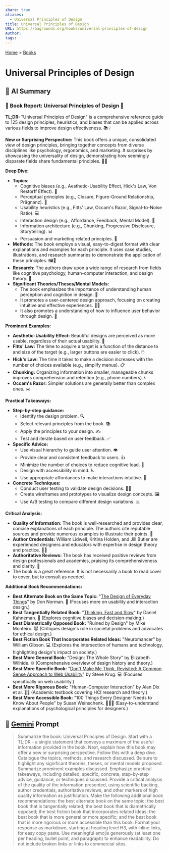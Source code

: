 ```yaml
---
share: true
aliases:
  - Universal Principles of Design
title: Universal Principles of Design
URL: https://bagrounds.org/books/universal-principles-of-design
Author: 
tags: 
---
```

[Home](../index.md) > [Books](./index.md)  
# Universal Principles of Design  
  
## 🤖 AI Summary  
### 📖 Book Report: Universal Principles of Design 🎨  
  
**TL;DR:** "Universal Principles of Design" is a comprehensive reference guide to 125 design principles, heuristics, and biases that can be applied across various fields to improve design effectiveness. 📚💡  
  
**New or Surprising Perspective:** This book offers a unique, consolidated view of design principles, bringing together concepts from diverse disciplines like psychology, ergonomics, and marketing. It surprises by showcasing the universality of design, demonstrating how seemingly disparate fields share fundamental principles. 🤯✨  
  
**Deep Dive:**  
  
* **Topics:**  
    * Cognitive biases (e.g., Aesthetic-Usability Effect, Hick's Law, Von Restorff Effect). 🧠  
    * Perceptual principles (e.g., Closure, Figure-Ground Relationship, Prägnanz). 👀  
    * Usability heuristics (e.g., Fitts' Law, Occam's Razor, Signal-to-Noise Ratio). 💻  
    * Interaction design (e.g., Affordance, Feedback, Mental Model). 🤝  
    * Information architecture (e.g., Chunking, Progressive Disclosure, Storytelling). 📊  
    * Persuasion and marketing related principles. 📣  
* **Methods:** The book employs a visual, easy-to-digest format with clear explanations and examples for each principle. It uses case studies, illustrations, and research summaries to demonstrate the application of these principles. 🖼️📝  
* **Research:** The authors draw upon a wide range of research from fields like cognitive psychology, human-computer interaction, and design theory. 🔬  
* **Significant Theories/Theses/Mental Models:**  
    * The book emphasizes the importance of understanding human perception and cognition in design. 🧠  
    * It promotes a user-centered design approach, focusing on creating intuitive and effective experiences. 🧑‍💻  
    * It also promotes a understanding of how to influence user behavior through design. 🎯  
  
**Prominent Examples:**  
  
* **Aesthetic-Usability Effect:** Beautiful designs are perceived as more usable, regardless of their actual usability. 💅  
* **Fitts' Law:** The time to acquire a target is a function of the distance to and size of the target (e.g., larger buttons are easier to click). 🖱️  
* **Hick's Law:** The time it takes to make a decision increases with the number of choices available (e.g., simplify menus). 📋  
* **Chunking:** Organizing information into smaller, manageable chunks improves comprehension and retention (e.g., phone numbers). 📞  
* **Occam's Razor:** Simpler solutions are generally better than complex ones. ✂️  
  
**Practical Takeaways:**  
  
* **Step-by-step guidance:**  
    * Identify the design problem. 🔍  
    * Select relevant principles from the book. 📚  
    * Apply the principles to your design. ✍️  
    * Test and iterate based on user feedback. ✅  
* **Specific Advice:**  
    * Use visual hierarchy to guide user attention. 👁️  
    * Provide clear and consistent feedback to users. 👍  
    * Minimize the number of choices to reduce cognitive load. 🧠  
    * Design with accessibility in mind. ♿  
    * Use appropriate affordances to make interactions intuitive. 🤝  
* **Concrete Techniques:**  
    * Conduct user testing to validate design decisions. 🧑‍💻  
    * Create wireframes and prototypes to visualize design concepts. 🖼️  
    * Use A/B testing to compare different design variations. 📊  
  
**Critical Analysis:**  
  
* **Quality of Information:** The book is well-researched and provides clear, concise explanations of each principle. The authors cite reputable sources and provide numerous examples to illustrate their points. 💯  
* **Author Credentials:** William Lidwell, Kritina Holden, and Jill Butler are experienced designers and educators with expertise in design theory and practice. 🧑‍🏫  
* **Authoritative Reviews:** The book has received positive reviews from design professionals and academics, praising its comprehensiveness and clarity. 🌟  
* The book is a great reference. It is not necessarily a book to read cover to cover, but to consult as needed.  
  
**Additional Book Recommendations:**  
  
* **Best Alternate Book on the Same Topic:** "[The Design of Everyday Things](./the-design-of-everyday-things.md)" by Don Norman. 🚪 (Focuses more on usability and interaction design.)  
* **Best Tangentially Related Book:** "[Thinking, Fast and Slow](./thinking-fast-and-slow.md)" by Daniel Kahneman. 🧠 (Explores cognitive biases and decision-making.)  
* **Best Diametrically Opposed Book:** "Ruined by Design" by Mike Monteiro. 😈 (Critiques design's role in societal problems and advocates for ethical design.)  
* **Best Fiction Book That Incorporates Related Ideas:** "Neuromancer" by William Gibson. 💻 (Explores the intersection of humans and technology, highlighting design's impact on society.)  
* **Best More General Book:** "Design: The Whole Story" by Elizabeth Wilhide. 🌐 (Comprehensive overview of design history and theory.)  
* **Best More Specific Book:** "[Don't Make Me Think, Revisited: A Common Sense Approach to Web Usability](./dont-make-me-think-revisited.md)" by Steve Krug. 💻 (Focuses specifically on web usability.)  
* **Best More Rigorous Book:** "Human-Computer Interaction" by Alan Dix et al. 🧑‍💻 (Academic textbook covering HCI research and theory.)  
* **Best More Accessible Book:** "100 Things Every Designer Needs to Know About People" by Susan Weinschenk. 🧑‍🤝‍🧑 (Easy-to-understand explanations of psychological principles for designers.)  
  
## 💬 [Gemini](https://gemini.google.com) Prompt  
> Summarize the book: Universal Principles of Design. Start with a TL;DR - a single statement that conveys a maximum of the useful information provided in the book. Next, explain how this book may offer a new or surprising perspective. Follow this with a deep dive. Catalogue the topics, methods, and research discussed. Be sure to highlight any significant theories, theses, or mental models proposed. Summarize prominent examples discussed. Emphasize practical takeaways, including detailed, specific, concrete, step-by-step advice, guidance, or techniques discussed. Provide a critical analysis of the quality of the information presented, using scientific backing, author credentials, authoritative reviews, and other markers of high quality information as justification. Make the following additional book recommendations: the best alternate book on the same topic; the best book that is tangentially related; the best book that is diametrically opposed; the best fiction book that incorporates related ideas; the best book that is more general or more specific; and the best book that is more rigorous or more accessible than this book. Format your response as markdown, starting at heading level H3, with inline links, for easy copy paste. Use meaningful emojis generously (at least one per heading, bullet point, and paragraph) to enhance readability. Do not include broken links or links to commercial sites.